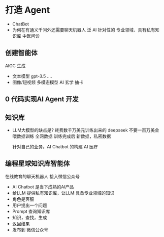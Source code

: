 # 打造 Agent

- ChatBot
- 为何在有通义千问外还需要聊天机器人
  泛 AI
  针对性的
  专业领域、具有私有知识库
  中医问诊

## 创建智能体

AIGC 生成

- 文本模型 gpt-3.5 ....
- 图像/短视频 多模态模型
  AI 玄学 抽卡  

## 0 代码实现AI Agent 开发

## 知识库

- LLM大模型的缺点是?
  耗费数千万美元训练出来的
  deepseek 不要一百万美金
  喂数据训练 全网数据
  训练完成后
  新数据，私密数据

  针对自己的业务，AI Chatbot 的构建
  AI 医疗

## 编程星球知识库智能体

  在线教育的聊天机器人 接入微信公众号

- AI Chatbot 是当下成熟的AI产品
- 给LLM 提供私有知识库，让LLM 具备专业领域的知识
- 角色是客服
- 用户提出一个问题
- Prompt 查询知识库
- 知识，查找，生成
- 返回结果
- 发布到 微信公众号
